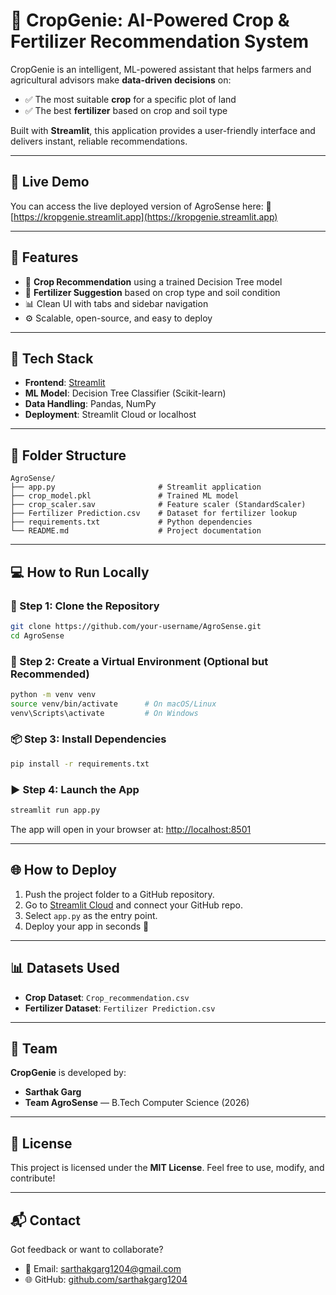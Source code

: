 
# 🌾 CropGenie: AI-Powered Crop & Fertilizer Recommendation System

CropGenie is an intelligent, ML-powered assistant that helps farmers and agricultural advisors make **data-driven decisions** on:

- ✅ The most suitable **crop** for a specific plot of land
- ✅ The best **fertilizer** based on crop and soil type

Built with **Streamlit**, this application provides a user-friendly interface and delivers instant, reliable recommendations.

---

## 🚀 Live Demo

You can access the live deployed version of AgroSense here:
🔗 [https://kropgenie.streamlit.app](https://kropgenie.streamlit.app)

---

## 🚀 Features

- 🌱 **Crop Recommendation** using a trained Decision Tree model
- 💊 **Fertilizer Suggestion** based on crop type and soil condition
- 📊 Clean UI with tabs and sidebar navigation
- ⚙️ Scalable, open-source, and easy to deploy

---

## 🧪 Tech Stack

- **Frontend**: [Streamlit](https://streamlit.io)
- **ML Model**: Decision Tree Classifier (Scikit-learn)
- **Data Handling**: Pandas, NumPy
- **Deployment**: Streamlit Cloud or localhost

---

## 📁 Folder Structure

```
AgroSense/
├── app.py                       # Streamlit application
├── crop_model.pkl               # Trained ML model
├── crop_scaler.sav              # Feature scaler (StandardScaler)
├── Fertilizer Prediction.csv    # Dataset for fertilizer lookup
├── requirements.txt             # Python dependencies
└── README.md                    # Project documentation
```

---

## 💻 How to Run Locally

### 🔧 Step 1: Clone the Repository

```bash
git clone https://github.com/your-username/AgroSense.git
cd AgroSense
```

### 🐍 Step 2: Create a Virtual Environment (Optional but Recommended)

```bash
python -m venv venv
source venv/bin/activate      # On macOS/Linux
venv\Scripts\activate         # On Windows
```

### 📦 Step 3: Install Dependencies

```bash
pip install -r requirements.txt
```

### ▶️ Step 4: Launch the App

```bash
streamlit run app.py
```

The app will open in your browser at:
[http://localhost:8501](http://localhost:8501)

---

## 🌐 How to Deploy

1. Push the project folder to a GitHub repository.
2. Go to [Streamlit Cloud](https://share.streamlit.io) and connect your GitHub repo.
3. Select `app.py` as the entry point.
4. Deploy your app in seconds 🚀

---

## 📊 Datasets Used

- **Crop Dataset**: `Crop_recommendation.csv`
- **Fertilizer Dataset**: `Fertilizer Prediction.csv`

---

## 👥 Team

**CropGenie** is developed by:
- **Sarthak Garg**
- **Team AgroSense** — B.Tech Computer Science (2026)

---

## 📌 License

This project is licensed under the **MIT License**.
Feel free to use, modify, and contribute!

---

## 📬 Contact

Got feedback or want to collaborate?

- 📧 Email: [sarthakgarg1204@gmail.com](mailto:sarthakgarg1204@gmail.com)
- 🌐 GitHub: [github.com/sarthakgarg1204](https://github.com/sarthakgarg1204)
